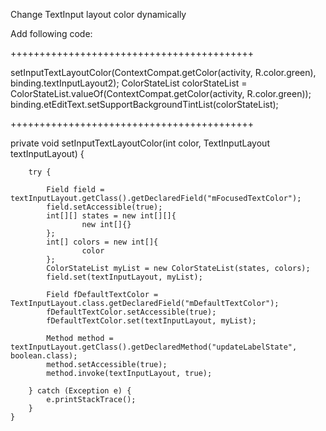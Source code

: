 Change TextInput layout color dynamically

Add following code:

++++++++++++++++++++++++++++++++++++++++++
  
  setInputTextLayoutColor(ContextCompat.getColor(activity, R.color.green), binding.textInputLayout2);
                ColorStateList colorStateList = ColorStateList.valueOf(ContextCompat.getColor(activity, R.color.green));
                binding.etEditText.setSupportBackgroundTintList(colorStateList);
                
++++++++++++++++++++++++++++++++++++++++++

   private void setInputTextLayoutColor(int color, TextInputLayout textInputLayout) {
        
        try {
        
            Field field = textInputLayout.getClass().getDeclaredField("mFocusedTextColor");
            field.setAccessible(true);
            int[][] states = new int[][]{
                    new int[]{}
            };
            int[] colors = new int[]{
                    color
            };
            ColorStateList myList = new ColorStateList(states, colors);
            field.set(textInputLayout, myList);

            Field fDefaultTextColor = TextInputLayout.class.getDeclaredField("mDefaultTextColor");
            fDefaultTextColor.setAccessible(true);
            fDefaultTextColor.set(textInputLayout, myList);

            Method method = textInputLayout.getClass().getDeclaredMethod("updateLabelState", boolean.class);
            method.setAccessible(true);
            method.invoke(textInputLayout, true);

        } catch (Exception e) {
            e.printStackTrace();
        }
    }             
